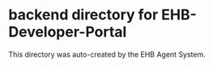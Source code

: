 # backend directory for EHB-Developer-Portal

This directory was auto-created by the EHB Agent System.